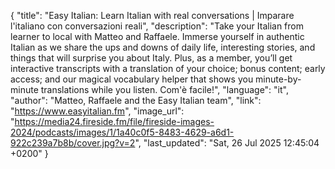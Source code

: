 {
    "title": "Easy Italian: Learn Italian with real conversations | Imparare l'italiano con conversazioni reali",
    "description": "Take your Italian from learner to local with Matteo and Raffaele. Immerse yourself in authentic Italian as we share the ups and downs of daily life, interesting stories, and things that will surprise you about Italy. Plus, as a member, you’ll get interactive transcripts with a translation of your choice; bonus content; early access; and our magical vocabulary helper that shows you minute-by-minute translations while you listen. Com'è facile!",
    "language": "it",
    "author": "Matteo, Raffaele and the Easy Italian team",
    "link": "https://www.easyitalian.fm",
    "image_url": "https://media24.fireside.fm/file/fireside-images-2024/podcasts/images/1/1a40c0f5-8483-4629-a6d1-922c239a7b8b/cover.jpg?v=2",
    "last_updated": "Sat, 26 Jul 2025 12:45:04 +0200"
}